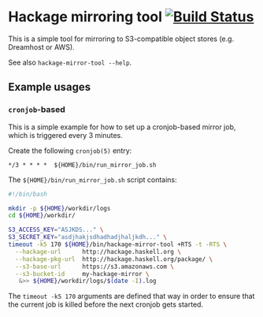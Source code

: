 Hackage mirroring tool  [![Build Status](https://travis-ci.org/hvr/hackage-mirror-tool.svg?branch=master)](https://travis-ci.org/hvr/hackage-mirror-tool)
======================


This is a simple tool for mirroring to S3-compatible object stores
(e.g. Dreamhost or AWS).

See also `hackage-mirror-tool --help`.


## Example usages

### `cronjob`-based

This is a simple example for how to set up a cronjob-based mirror job,
which is triggered every 3 minutes.

Create the following `cronjob(5)` entry:


```
*/3 * * * *  ${HOME}/bin/run_mirror_job.sh
```

The `${HOME}/bin/run_mirror_job.sh` script contains:

```bash
#!/bin/bash

mkdir -p ${HOME}/workdir/logs
cd ${HOME}/workdir/

S3_ACCESS_KEY="ASJKDS..." \
S3_SECRET_KEY="asdjhakjsdhadhadjhaljkdh..." \
timeout -k5 170 ${HOME}/bin/hackage-mirror-tool +RTS -t -RTS \
  --hackage-url      http://hackage.haskell.org \
  --hackage-pkg-url  http://hackage.haskell.org/package/ \
  --s3-base-url      https://s3.amazonaws.com \
  --s3-bucket-id     my-hackage-mirror \
   &>> ${HOME}/workdir/logs/$(date -I).log
```

The `timeout -k5 170` arguments are defined that way in order to
ensure that the current job is killed before the next cronjob gets
started.
